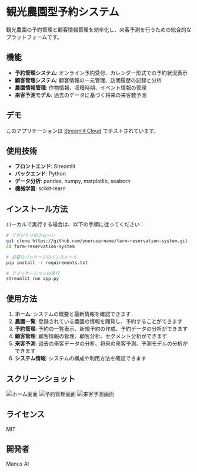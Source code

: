 # 観光農園型予約システム

観光農園の予約管理と顧客情報管理を効率化し、来客予測を行うための総合的なプラットフォームです。

## 機能

- **予約管理システム**: オンライン予約受付、カレンダー形式での予約状況表示
- **顧客管理システム**: 顧客情報の一元管理、訪問履歴の記録と分析
- **農園情報管理**: 作物情報、収穫時期、イベント情報の管理
- **来客予測モデル**: 過去のデータに基づく将来の来客数予測

## デモ

このアプリケーションは [Streamlit Cloud](https://streamlit.io/cloud) でホストされています。

## 使用技術

- **フロントエンド**: Streamlit
- **バックエンド**: Python
- **データ分析**: pandas, numpy, matplotlib, seaborn
- **機械学習**: scikit-learn

## インストール方法

ローカルで実行する場合は、以下の手順に従ってください：

```bash
# リポジトリのクローン
git clone https://github.com/yourusername/farm-reservation-system.git
cd farm-reservation-system

# 必要なパッケージのインストール
pip install -r requirements.txt

# アプリケーションの実行
streamlit run app.py
```

## 使用方法

1. **ホーム**: システムの概要と最新情報を確認できます
2. **農園一覧**: 登録されている農園の情報を閲覧し、予約することができます
3. **予約管理**: 予約の一覧表示、新規予約の作成、予約データの分析ができます
4. **顧客管理**: 顧客情報の管理、顧客分析、セグメント分析ができます
5. **来客予測**: 過去の来客データの分析、将来の来客予測、予測モデルの分析ができます
6. **システム情報**: システムの構成や利用方法を確認できます

## スクリーンショット

![ホーム画面](https://example.com/screenshots/home.png)
![予約管理画面](https://example.com/screenshots/reservation.png)
![来客予測画面](https://example.com/screenshots/prediction.png)

## ライセンス

MIT

## 開発者

Manus AI
